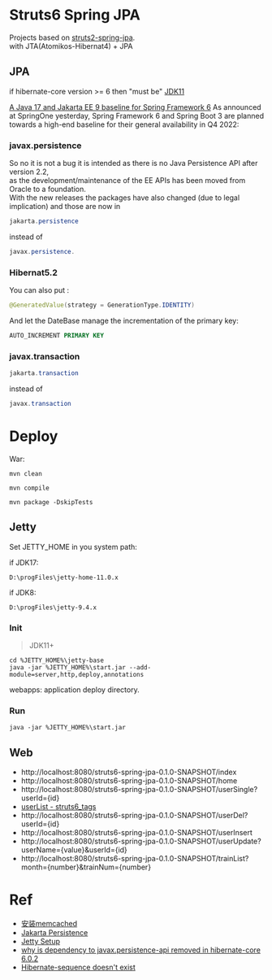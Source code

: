 Struts6 Spring JPA
===============
Projects based on [struts2-spring-jpa](https://github.com/xiaobin80/struts2-spring-jpa).    
  with JTA(Atomikos-Hibernat4) + JPA


## JPA

if hibernate-core version >= 6 then "must be" [JDK11](https://docs.jboss.org/hibernate/orm/6.0/migration-guide/migration-guide.html#_java_11)

[A Java 17 and Jakarta EE 9 baseline for Spring Framework 6](https://spring.io/blog/2021/09/02/a-java-17-and-jakarta-ee-9-baseline-for-spring-framework-6)
As announced at SpringOne yesterday, Spring Framework 6 and Spring Boot 3 are planned towards a high-end baseline for their general availability in Q4 2022:

### javax.persistence
So no it is not a bug it is intended as there is no Java Persistence API after version 2.2,    
as the development/maintenance of the EE APIs has been moved from Oracle to a foundation.    
With the new releases the packages have also changed (due to legal implication) and those are now in 
```java
jakarta.persistence
```
instead of 
```java
javax.persistence.
```

### Hibernat5.2
You can also put :
```java
@GeneratedValue(strategy = GenerationType.IDENTITY)
```
And let the DateBase manage the incrementation of the primary key:
```sql
AUTO_INCREMENT PRIMARY KEY
```

### javax.transaction
```java
jakarta.transaction
```
instead of
```java
javax.transaction
```


# Deploy
War:    
```
mvn clean
```
```
mvn compile
```
```
mvn package -DskipTests
```

## Jetty
Set JETTY_HOME in you system path:

if JDK17:
```
D:\progFiles\jetty-home-11.0.x
```

if JDK8:
```
D:\progFiles\jetty-9.4.x
```

### Init
> JDK11+

```
cd %JETTY_HOME%\jetty-base
java -jar %JETTY_HOME%\start.jar --add-module=server,http,deploy,annotations
```

webapps:
application deploy directory.


### Run
```
java -jar %JETTY_HOME%\start.jar
```

## Web
* http://localhost:8080/struts6-spring-jpa-0.1.0-SNAPSHOT/index    
* http://localhost:8080/struts6-spring-jpa-0.1.0-SNAPSHOT/home    
* http://localhost:8080/struts6-spring-jpa-0.1.0-SNAPSHOT/userSingle?userId={id}    
* [userList - struts6_tags](http://localhost:8080/struts6-spring-jpa-0.1.0-SNAPSHOT/userList)    
* http://localhost:8080/struts6-spring-jpa-0.1.0-SNAPSHOT/userDel?userId={id}    
* http://localhost:8080/struts6-spring-jpa-0.1.0-SNAPSHOT/userInsert    
* http://localhost:8080/struts6-spring-jpa-0.1.0-SNAPSHOT/userUpdate?userName={value}&userId={id}    
* http://localhost:8080/struts6-spring-jpa-0.1.0-SNAPSHOT/trainList?month={number}&trainNum={number}    



# Ref
- [安装memcached](https://tdtc-hrb.github.io/csdn/post/ops_memcached_ubuntu/)
- [Jakarta Persistence](https://docs.jboss.org/hibernate/orm/6.0/migration-guide/migration-guide.html#_jakarta_persistence)
- [Jetty Setup](https://happycoding.io/tutorials/java-server/jetty-setup)
- [why is dependency to javax.persistence-api removed in hibernate-core 6.0.2](https://stackoverflow.com/questions/72475572/why-is-dependency-to-javax-persistence-api-removed-in-hibernate-core-6-0-2)
- [Hibernate-sequence doesn't exist](https://stackoverflow.com/a/36086793)
